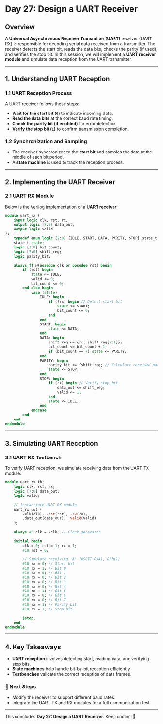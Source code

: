 # Day 27: Design a UART Receiver

## Overview
A **Universal Asynchronous Receiver Transmitter (UART)** receiver (UART RX) is responsible for decoding serial data received from a transmitter. The receiver detects the start bit, reads the data bits, checks the parity (if used), and verifies the stop bit. In this session, we will implement a **UART receiver module** and simulate data reception from the UART transmitter.

---

## 1. Understanding UART Reception
### 1.1 UART Reception Process
A UART receiver follows these steps:
- **Wait for the start bit (`0`)** to indicate incoming data.
- **Read the data bits** at the correct baud rate timing.
- **Check the parity bit (if enabled)** for error detection.
- **Verify the stop bit (`1`)** to confirm transmission completion.

### 1.2 Synchronization and Sampling
- The receiver synchronizes to the **start bit** and samples the data at the middle of each bit period.
- A **state machine** is used to track the reception process.

---

## 2. Implementing the UART Receiver
### 2.1 UART RX Module
Below is the Verilog implementation of a **UART receiver**:

```systemverilog
module uart_rx (
    input logic clk, rst, rx,
    output logic [7:0] data_out,
    output logic valid
);
    typedef enum logic [2:0] {IDLE, START, DATA, PARITY, STOP} state_t;
    state_t state;
    logic [3:0] bit_count;
    logic [7:0] shift_reg;
    logic parity_bit;
    
    always_ff @(posedge clk or posedge rst) begin
        if (rst) begin
            state <= IDLE;
            valid <= 0;
            bit_count <= 0;
        end else begin
            case (state)
                IDLE: begin
                    if (!rx) begin // Detect start bit
                        state <= START;
                        bit_count <= 0;
                    end
                end
                START: begin
                    state <= DATA;
                end
                DATA: begin
                    shift_reg <= {rx, shift_reg[7:1]};
                    bit_count <= bit_count + 1;
                    if (bit_count == 7) state <= PARITY;
                end
                PARITY: begin
                    parity_bit <= ^shift_reg; // Calculate received parity
                    state <= STOP;
                end
                STOP: begin
                    if (rx) begin // Verify stop bit
                        data_out <= shift_reg;
                        valid <= 1;
                    end
                    state <= IDLE;
                end
            endcase
        end
    end
endmodule
```

---

## 3. Simulating UART Reception
### 3.1 UART RX Testbench
To verify UART reception, we simulate receiving data from the UART TX module:

```systemverilog
module uart_rx_tb;
    logic clk, rst, rx;
    logic [7:0] data_out;
    logic valid;
    
    // Instantiate UART RX module
    uart_rx uut (
        .clk(clk), .rst(rst), .rx(rx),
        .data_out(data_out), .valid(valid)
    );
    
    always #5 clk = ~clk; // Clock generator
    
    initial begin
        clk = 0; rst = 1; rx = 1;
        #10 rst = 0;
        
        // Simulate receiving 'A' (ASCII 0x41, 8'h41)
        #10 rx = 0; // Start bit
        #10 rx = 1; // Bit 0
        #10 rx = 0; // Bit 1
        #10 rx = 0; // Bit 2
        #10 rx = 0; // Bit 3
        #10 rx = 0; // Bit 4
        #10 rx = 1; // Bit 5
        #10 rx = 0; // Bit 6
        #10 rx = 0; // Bit 7
        #10 rx = 1; // Parity bit
        #10 rx = 1; // Stop bit
        
        $stop;
    end
endmodule
```

---

## 4. Key Takeaways
- **UART reception** involves detecting start, reading data, and verifying stop bits.
- **State machines** help handle bit-by-bit reception efficiently.
- **Testbenches** validate the correct reception of data frames.

### 🚀 Next Steps
- Modify the receiver to support different baud rates.
- Integrate the UART TX and RX modules for a full communication test.

---

This concludes **Day 27: Design a UART Receiver**. Keep coding! 🚀

